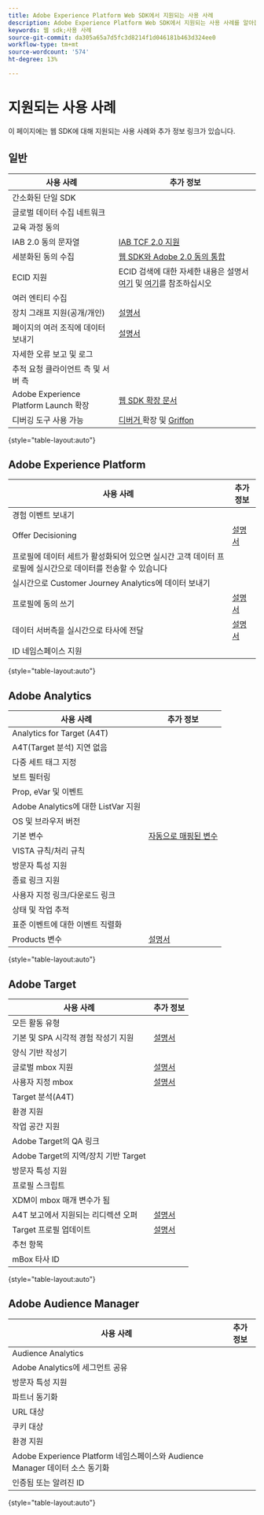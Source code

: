 ```yaml
---
title: Adobe Experience Platform Web SDK에서 지원되는 사용 사례
description: Adobe Experience Platform Web SDK에서 지원되는 사용 사례를 알아봅니다.
keywords: 웹 sdk;사용 사례
source-git-commit: da305a65a7d5fc3d8214f1d046181b463d324ee0
workflow-type: tm+mt
source-wordcount: '574'
ht-degree: 13%

---
```



# 지원되는 사용 사례

이 페이지에는 웹 SDK에 대해 지원되는 사용 사례와 추가 정보 링크가 있습니다.

## 일반

| 사용 사례 | 추가 정보 |
| --- | --- |
| 간소화된 단일 SDK |  |
| 글로벌 데이터 수집 네트워크 |  |
| 교육 과정 동의 |  |
| IAB 2.0 동의 문자열 | [IAB TCF 2.0 지원](https://experienceleague.adobe.com/docs/experience-platform/edge/consent/iab-tcf/overview.html?lang=en#consent) |
| 세분화된 동의 수집 | [웹 SDK와 Adobe 2.0 동의 통합](https://experienceleague.adobe.com/docs/experience-platform/landing/governance-privacy-security/consent/adobe/sdk.html#prerequisites) |
| ECID 지원 | ECID 검색에 대한 자세한 내용은 설명서 [여기](https://experienceleague.adobe.com/docs/experience-platform/edge/identity/overview.html?lang=en#first-party-identity) 및 [여기](https://experienceleague.adobe.com/docs/experience-platform/edge/extension/accessing-the-ecid.html?lang=en#extension)를 참조하십시오 |
| 여러 엔티티 수집 |  |
| 장치 그래프 지원(공개/개인) | [설명서](https://experienceleague.adobe.com/docs/analytics/components/cda/device-graph.html?lang=en) |
| 페이지의 여러 조직에 데이터 보내기 | [설명서](https://experienceleague.adobe.com/docs/experience-platform/edge/fundamentals/interacting-with-multiple-properties.html?lang=en#fundamentals) |
| 자세한 오류 보고 및 로그 |  |
| 추적 요청 클라이언트 측 및 서버 측 |  |
| Adobe Experience Platform Launch 확장 | [웹 SDK 확장 문서](https://experienceleague.adobe.com/docs/experience-platform/edge/extension/web-sdk-extension.html?lang=en#extension) |
| 디버깅 도구 사용 가능 | [디버거 ](https://experienceleague.adobe.com/docs/debugger-learn/tutorials/experience-platform-debugger/introduction-to-the-experience-platform-debugger.html?lang=en) 확장 및  [Griffon](https://aep-sdks.gitbook.io/docs/beta/project-griffon) |

{style=&quot;table-layout:auto&quot;}

## Adobe Experience Platform

| 사용 사례 | 추가 정보 |
| --- | --- |
| 경험 이벤트 보내기 |  |
| Offer Decisioning | [설명서](https://experienceleague.adobe.com/docs/experience-platform/edge/personalization/offer-decisioning/offer-decisioning-overview.html?lang=en#personalization) |
| 프로필에 데이터 세트가 활성화되어 있으면 실시간 고객 데이터 프로필에 실시간으로 데이터를 전송할 수 있습니다 |  |
| 실시간으로 Customer Journey Analytics에 데이터 보내기 |  |
| 프로필에 동의 쓰기 | [설명서](https://experienceleague.adobe.com/docs/experience-platform/landing/governance-privacy-security/consent/adobe/sdk.html?lang=en) |
| 데이터 서버측을 실시간으로 타사에 전달 | [설명서](https://experienceleague.adobe.com/docs/launch/using/server-side-info/server-side-overview.html?lang=en) |
| ID 네임스페이스 지원 |  |

{style=&quot;table-layout:auto&quot;}

## Adobe Analytics

| 사용 사례 | 추가 정보 |
| --- | --- |
| Analytics for Target (A4T) |  |
| A4T(Target 분석) 지연 없음 |  |
| 다중 세트 태그 지정 |  |
| 보트 필터링 |  |
| Prop, eVar 및 이벤트 |  |
| Adobe Analytics에 대한 ListVar 지원 |  |
| OS 및 브라우저 버전 |  |
| 기본 변수 | [자동으로 매핑된 변수](https://experienceleague.adobe.com/docs/experience-platform/edge/data-collection/adobe-analytics/automatically-mapped-vars.html?lang=en#data-collection) |
| VISTA 규칙/처리 규칙 |  |
| 방문자 특성 지원 |  |
| 종료 링크 지원 |  |
| 사용자 지정 링크/다운로드 링크 |  |
| 상태 및 작업 추적 |  |
| 표준 이벤트에 대한 이벤트 직렬화 |  |
| Products 변수 | [설명서](https://experienceleague.adobe.com/docs/experience-platform/edge/data-collection/collect-commerce-data.html?lang=en#actions-related-to-products) |

{style=&quot;table-layout:auto&quot;}

## Adobe Target

| 사용 사례 | 추가 정보 |
| --- | --- |
| 모든 활동 유형 |  |
| 기본 및 SPA 시각적 경험 작성기 지원 | [설명서](https://experienceleague.adobe.com/docs/experience-platform/edge/personalization/adobe-target/spa-implementation.html?lang=en#personalization) |
| 양식 기반 작성기 |  |
| 글로벌 mbox 지원 | [설명서](https://experienceleague.adobe.com/docs/experience-platform/edge/personalization/rendering-personalization-content.html?lang=en#automatically-rendering-content) |
| 사용자 지정 mbox | [설명서](https://experienceleague.adobe.com/docs/experience-platform/edge/personalization/rendering-personalization-content.html?lang=en#manually-rendering-content) |
| Target 분석(A4T) |  |
| 환경 지원 |  |
| 작업 공간 지원 |  |
| Adobe Target의 QA 링크 |  |
| Adobe Target의 지역/장치 기반 Target |  |
| 방문자 특성 지원 |  |
| 프로필 스크립트 |  |
| XDM이 mbox 매개 변수가 됨 |  |
| A4T 보고에서 지원되는 리디렉션 오퍼 | [설명서](https://experienceleague.adobe.com/docs/target/using/experiences/offers/offer-redirect.html?lang=en) |
| Target 프로필 업데이트 | [설명서](https://experienceleague.adobe.com/docs/experience-platform/edge/personalization/adobe-target/target-overview.html?lang=en#single-profile-update) |
| 추천 항목 |  |
| mBox 타사 ID |  |

{style=&quot;table-layout:auto&quot;}

## Adobe Audience Manager

| 사용 사례 | 추가 정보 |
| --- | --- |
| Audience Analytics |  |
| Adobe Analytics에 세그먼트 공유 |  |
| 방문자 특성 지원 |  |
| 파트너 동기화 |  |
| URL 대상 |  |
| 쿠키 대상 |  |
| 환경 지원 |  |
| Adobe Experience Platform 네임스페이스와 Audience Manager 데이터 소스 동기화 |  |
| 인증됨 또는 알려진 ID |  |

{style=&quot;table-layout:auto&quot;}
